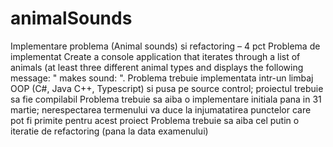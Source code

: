 # animalSounds

Implementare problema (Animal sounds) si refactoring – 4 pct
Problema de implementat
Create a console application that iterates through a list of animals (at least three different animal types and displays the following message: "<animal type> makes sound: <sound>".
Problema trebuie implementata intr-un limbaj OOP (C#, Java C++, Typescript) si pusa pe source control; proiectul trebuie sa fie compilabil
Problema trebuie sa aiba o implementare initiala pana in 31 martie; nerespectarea termenului va duce la injumatatirea punctelor care pot fi primite pentru acest proiect
Problema trebuie sa aiba cel putin o iteratie de refactoring (pana la data examenului)
